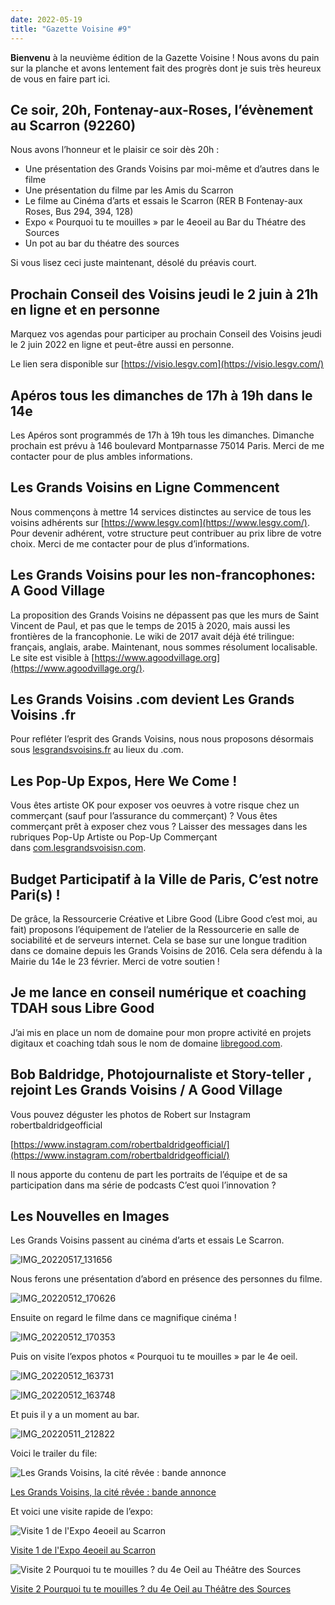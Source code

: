 ```yaml
---
date: 2022-05-19
title: "Gazette Voisine #9"
---
```

**Bienvenu** à la neuvième édition de la Gazette Voisine ! Nous avons du pain sur la planche et avons lentement fait des progrès dont je suis très heureux de vous en faire part ici.

## [](https://forum.lesgrandsvoisins.com/t/la-gazette-voisine-9/285#ce-soir-20h-fontenay-aux-roses-lvnement-au-scarron-92260-1)Ce soir, 20h, Fontenay-aux-Roses, l’évènement au Scarron (92260)

Nous avons l’honneur et le plaisir ce soir dès 20h :

- Une présentation des Grands Voisins par moi-même et d’autres dans le filme
- Une présentation du filme par les Amis du Scarron
- Le filme au Cinéma d’arts et essais le Scarron (RER B Fontenay-aux Roses, Bus 294, 394, 128)
- Expo « Pourquoi tu te mouilles » par le 4eoeil au Bar du Théatre des Sources
- Un pot au bar du théatre des sources

Si vous lisez ceci juste maintenant, désolé du préavis court.

## [](https://forum.lesgrandsvoisins.com/t/la-gazette-voisine-9/285#prochain-conseil-des-voisins-jeudi-le-2-juin-21h-en-ligne-et-en-personne-2)Prochain Conseil des Voisins jeudi le 2 juin à 21h en ligne et en personne

Marquez vos agendas pour participer au prochain Conseil des Voisins jeudi le 2 juin 2022 en ligne et peut-être aussi en personne.

Le lien sera disponible sur [https://visio.lesgv.com](https://visio.lesgv.com/)

## [](https://forum.lesgrandsvoisins.com/t/la-gazette-voisine-9/285#apros-tous-les-dimanches-de-17h-19h-dans-le-14e-3)Apéros tous les dimanches de 17h à 19h dans le 14e

Les Apéros sont programmés de 17h à 19h tous les dimanches. Dimanche prochain est prévu à 146 boulevard Montparnasse 75014 Paris. Merci de me contacter pour de plus ambles informations.

## [](https://forum.lesgrandsvoisins.com/t/la-gazette-voisine-9/285#les-grands-voisins-en-ligne-commencent-4)Les Grands Voisins en Ligne Commencent

Nous commençons à mettre 14 services distinctes au service de tous les voisins adhérents sur [https://www.lesgv.com](https://www.lesgv.com/). Pour devenir adhérent, votre structure peut contribuer au prix libre de votre choix. Merci de me contacter pour de plus d’informations.

## [](https://forum.lesgrandsvoisins.com/t/la-gazette-voisine-9/285#les-grands-voisins-pour-les-non-francophones-a-good-village-5)Les Grands Voisins pour les non-francophones: A Good Village

La proposition des Grands Voisins ne dépassent pas que les murs de Saint Vincent de Paul, et pas que le temps de 2015 à 2020, mais aussi les frontières de la francophonie. Le wiki de 2017 avait déjà été trilingue: français, anglais, arabe. Maintenant, nous sommes résolument localisable. Le site est visible à [https://www.agoodvillage.org](https://www.agoodvillage.org/).

## [](https://forum.lesgrandsvoisins.com/t/la-gazette-voisine-9/285#les-grands-voisins-com-devient-les-grands-voisins-fr-6)Les Grands Voisins .com devient Les Grands Voisins .fr

Pour refléter l’esprit des Grands Voisins, nous nous proposons désormais sous [lesgrandsvoisins.fr](http://lesgrandsvoisins.fr/) au lieux du .com.

## [](https://forum.lesgrandsvoisins.com/t/la-gazette-voisine-9/285#les-pop-up-expos-here-we-come-7)Les Pop-Up Expos, Here We Come !

Vous êtes artiste OK pour exposer vos oeuvres à votre risque chez un commerçant (sauf pour l’assurance du commerçant) ? Vous êtes commerçant prêt à exposer chez vous ? Laisser des messages dans les rubriques Pop-Up Artiste ou Pop-Up Commerçant dans [com.lesgrandsvoisisn.com](http://com.lesgrandsvoisisn.com/).

## [](https://forum.lesgrandsvoisins.com/t/la-gazette-voisine-9/285#budget-participatif-la-ville-de-paris-cest-notre-paris-8)Budget Participatif à la Ville de Paris, C’est notre Pari(s) !

De grâce, la Ressourcerie Créative et Libre Good (Libre Good c’est moi, au fait) proposons l’équipement de l’atelier de la Ressourcerie en salle de sociabilité et de serveurs internet. Cela se base sur une longue tradition dans ce domaine depuis les Grands Voisins de 2016. Cela sera défendu à la Mairie du 14e le 23 février. Merci de votre soutien !

## [](https://forum.lesgrandsvoisins.com/t/la-gazette-voisine-9/285#je-me-lance-en-conseil-numrique-et-coaching-tdah-sous-libre-good-9)Je me lance en conseil numérique et coaching TDAH sous Libre Good

J’ai mis en place un nom de domaine pour mon propre activité en projets digitaux et coaching tdah sous le nom de domaine [libregood.com](http://libregood.com/).

## [](https://forum.lesgrandsvoisins.com/t/la-gazette-voisine-9/285#bob-baldridge-photojournaliste-et-story-teller-rejoint-les-grands-voisins-a-good-village-10)Bob Baldridge, Photojournaliste et Story-teller , rejoint Les Grands Voisins / A Good Village

Vous pouvez déguster les photos de Robert sur Instagram robertbaldridgeofficial

[https://www.instagram.com/robertbaldridgeofficial/](https://www.instagram.com/robertbaldridgeofficial/)

Il nous apporte du contenu de part les portraits de l’équipe et de sa participation dans ma série de podcasts C’est quoi l’innovation ?

## [](https://forum.lesgrandsvoisins.com/t/la-gazette-voisine-9/285#les-nouvelles-en-images-11)Les Nouvelles en Images

Les Grands Voisins passent au cinéma d’arts et essais Le Scarron.

![IMG_20220517_131656](https://com.grandsvoisins.com/uploads/default/original/1X/3ae0f120cadca7048e0554842889a6e2a4c67493.jpeg)

Nous ferons une présentation d’abord en présence des personnes du filme.

![IMG_20220512_170626](https://com.grandsvoisins.com/uploads/default/original/1X/e98df29bef7b3ffe685ad15e0193e8be1be22c3c.jpeg)

Ensuite on regard le filme dans ce magnifique cinéma !

![IMG_20220512_170353](https://com.grandsvoisins.com/uploads/default/original/1X/9acb2cbca4023e6b36a348a2367dc4ccc2169297.jpeg)

Puis on visite l’expos photos « Pourquoi tu te mouilles » par le 4e oeil.

![IMG_20220512_163731](https://com.grandsvoisins.com/uploads/default/original/1X/93386dc14971ad3ba997c076125907408450d13b.jpeg)

![IMG_20220512_163748](https://com.grandsvoisins.com/uploads/default/original/1X/8699c7052dae4c185ffcd2c38190fcaa992a1541.jpeg)

Et puis il y a un moment au bar.

![IMG_20220511_212822](https://com.grandsvoisins.com/uploads/default/original/1X/ff2f2d9fdfeb3ba3fb4e8ecac4e4cd699222bf4e.jpeg)

Voici le trailer du file:

![](https://com.grandsvoisins.com/uploads/default/original/1X/a84f5160be90c13815030979274cdffc78eaa1a4.jpeg "Les Grands Voisins, la cité rêvée : bande annonce")

[Les Grands Voisins, la cité rêvée : bande annonce](https://www.youtube.com/watch?v=budyDXkH3r4)

Et voici une visite rapide de l’expo:

![](https://com.grandsvoisins.com/uploads/default/original/1X/c9a0aef8d025acc7ebb26be0a398886d4278a20a.jpeg "Visite 1 de l'Expo 4eoeil au Scarron")

[Visite 1 de l'Expo 4eoeil au Scarron](https://www.youtube.com/watch?v=hbaG10rM8Ho)

![](https://com.grandsvoisins.com/uploads/default/original/1X/689a305ad4306b0923b2d5c87bd346e24c4736cb.jpeg "Visite 2 Pourquoi tu te mouilles ? du 4e Oeil au Théâtre des Sources")

[Visite 2 Pourquoi tu te mouilles ? du 4e Oeil au Théâtre des Sources](https://www.youtube.com/watch?v=CKDexMOAYfU)